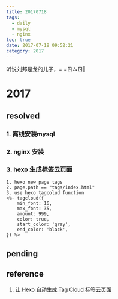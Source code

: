 ```yaml
---
title: 20170718
tags:
  - daily
  - mysql
  - nginx
toc: true
date: 2017-07-18 09:52:21
category: 2017
---
```

听说刘邦是龙的儿子，= =ㄖㄙㄖ‖

<!--more-->

# 2017

## resolved

### 1. 离线安装mysql

### 2. nginx 安装

### 3. hexo 生成标签云页面

```
1. hexo new page tags
2. page.path == "tags/index.html"
3. use hexo tagcolud function
<%- tagcloud({
    min_font: 16, 
    max_font: 35, 
    amount: 999, 
    color: true, 
    start_color: 'gray', 
    end_color: 'black',
}) %>
```
## pending

## reference

1. [让 Hexo 自动生成 Tag Cloud 标签云页面][0]

[0]:http://moxfive.xyz/2015/10/25/hexo-tag-cloud/